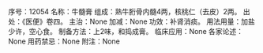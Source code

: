 序号：12054
名称：牛髓膏
组成：熟牛胻骨内髓4两，核桃仁（去皮）2两。
出处：《医便》卷四。
主治：None
加减：None
功效：补肾消痰。
用法用量：加盐少许，空心食。
制备方法：上2味，和捣成膏。
临床应用：None
各家论述：None
用药禁忌：None
附注：None
